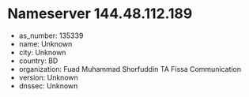 # Nameserver 144.48.112.189

* as_number: 135339
* name: Unknown
* city: Unknown
* country: BD
* organization: Fuad Muhammad Shorfuddin TA Fissa Communication
* version: Unknown
* dnssec: Unknown
